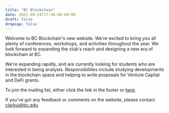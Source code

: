 ```yaml
---
title: "BC Blockchain"
date: 2021-09-24T17:48:06-04:00
draft: false
dropcap: false
---
```


Welcome to BC Blockchain's new website. We're excited to bring you all plenty of conferences, workshops, and activities throughout the year. We look forward to expanding the club's reach and designing a new era of blockchain at BC.

We're expanding rapidly, and are currently looking for students who are interested in being analysts. Responsibilities include studying developments in the blockchain space and helping to write proposals for Venture Capital and DeFi grants.

To join the mailing list, either click the link in the footer or [here](http://eepurl.com/hdA6Sn).

If you've got any feedback or comments on the website, please contact clarkui@bc.edu
